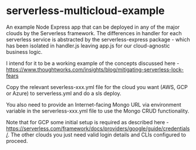 # serverless-multicloud-example
An example Node Express app that can be deployed in any of the major clouds by the Serverless framework. The differences in handler for each serverless service is abstracted by the serverless-express package - which has been isolated in handler.js leaving app.js for our cloud-agnostic business logic.

I intend for it to be a working example of the concepts discussed here - https://www.thoughtworks.com/insights/blog/mitigating-serverless-lock-fears

Copy the relevant severless-xxx.yml file for the cloud you want (AWS, GCP or Azure) to serverless.yml and do a sls deploy.

You also need to provide an Internet-facing Mongo URL via environment variable in the serverless-xxx.yml file to use the Mongo CRUD functionality.

Note that for GCP some initial setup is required as described here - https://serverless.com/framework/docs/providers/google/guide/credentials/. The other clouds you just need valid login details and CLIs configured to proceed.
